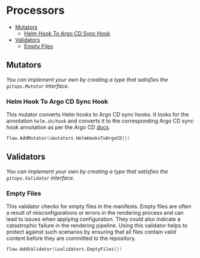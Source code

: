 # Processors

- [Mutators](#mutators)
    - [Helm Hook To Argo CD Sync Hook](#helm-hook-to-argo-cd-sync-hook)
- [Validators](#validators)
    - [Empty Files](#empty-files)

## Mutators
*You can implement your own by creating a type that satisfies the `gitops.Mutator` interface.*

### Helm Hook To Argo CD Sync Hook
This mutator converts Helm hooks to Argo CD sync hooks. It looks for the annotation `helm.sh/hook` and converts it to the corresponding Argo CD sync hook annotation as per the Argo CD [docs](https://argo-cd.readthedocs.io/en/stable/user-guide/helm/#helm-hooks).

```go
flow.AddMutator(&mutators.HelmHooksToArgoCD{})
```

## Validators
*You can implement your own by creating a type that satisfies the `gitops.Validator` interface.*

### Empty Files
This validator checks for empty files in the manifests. Empty files are often a result of misconfigurations or errors in the rendering process and can lead to issues when applying configuration. They could also indicate a catastrophic failure in the rendering pipeline. Using this validator helps to protect against such scenarios by ensuring that all files contain valid content before they are committed to the repository.

```go
flow.AddValidator(&validators.EmptyFiles{})
```
